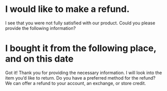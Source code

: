 # I would like to make a refund.
I see that you were not fully satisfied with our product. Could you please provide the following information?

# I bought it from the following place, and on this date
Got it! Thank you for providing the necessary information. I will look into the item you’d like to return. Do you have a preferred method for the refund? We can offer a refund to your account, an exchange, or store credit.


